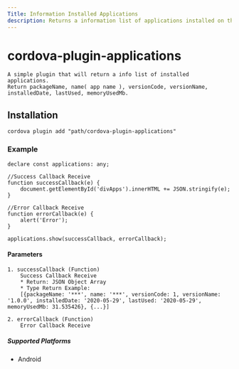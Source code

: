 ```yaml
---
Title: Information Installed Applications  
description: Returns a information list of applications installed on the system.
---
```


# cordova-plugin-applications

	A simple plugin that will return a info list of installed applications.  
    Return packageName, name( app name ), versionCode, versionName, installedDate, lastUsed, memoryUsedMb.

## Installation

    cordova plugin add "path/cordova-plugin-applications"

### Example

    declare const applications: any;

    //Success Callback Receive
    function successCallback(e) {
        document.getElementById('divApps').innerHTML += JSON.stringify(e);
    }

    //Error Callback Receive
    function errorCallback(e) {
        alert('Error');
    }

    applications.show(successCallback, errorCallback);

#### Parameters

    1. successCallback (Function)
        Success Callback Receive
        * Return: JSON Object Array
        * Type Return Example:  
        [{packageName: '***', name: '***', versionCode: 1, versionName: '1.0.0', installedDate: '2020-05-29', lastUsed: '2020-05-29', memoryUsedMb: 31.535426}, {...}]

    2. errorCallback (Function)
        Error Callback Receive

##### Supported Platforms

- Android